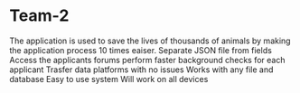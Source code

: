 # Team-2
The application is used to save the lives of thousands of animals by making the application process 10 times eaiser.
Separate JSON file from fields
Access the applicants forums
perform faster background checks for each applicant
Trasfer data platforms with no issues
Works with any file and database
Easy to use system
Will work on all devices
